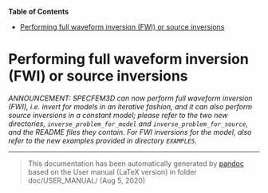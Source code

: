 **Table of Contents**

-   [Performing full waveform inversion (FWI) or source inversions](#performing-full-waveform-inversion-fwi-or-source-inversions)

Performing full waveform inversion (FWI) or source inversions
=============================================================

*ANNOUNCEMENT: SPECFEM3D can now perform full waveform inversion (FWI), i.e. invert for models in an iterative fashion, and it can also perform source inversions in a constant model; please refer to the two new directories, `inverse_problem_for_model` and `inverse_problem_for_source`, and the README files they contain. For FWI inversions for the model, also refer to the new examples provided in directory `EXAMPLES`.*

-----
> This documentation has been automatically generated by [pandoc](http://www.pandoc.org)
> based on the User manual (LaTeX version) in folder doc/USER_MANUAL/
> (Aug  5, 2020)

